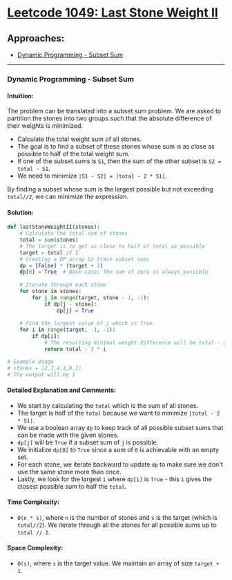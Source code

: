 # [Leetcode 1049: Last Stone Weight II](https://leetcode.com/problems/last-stone-weight-ii/)

## Approaches:
- [Dynamic Programming - Subset Sum](#dynamic-programming---subset-sum)

---

### Dynamic Programming - Subset Sum

#### Intuition:
The problem can be translated into a subset sum problem. We are asked to partition the stones into two groups such that the absolute difference of their weights is minimized.

- Calculate the total weight sum of all stones.
- The goal is to find a subset of these stones whose sum is as close as possible to half of the total weight sum.
- If one of the subset sums is `S1`, then the sum of the other subset is `S2 = total - S1`.
- We need to minimize `|S1 - S2| = |total - 2 * S1|`.

By finding a subset whose sum is the largest possible but not exceeding `total//2`, we can minimize the expression.

#### Solution:

```python
def lastStoneWeightII(stones):
    # Calculate the total sum of stones
    total = sum(stones)
    # The target is to get as close to half of total as possible
    target = total // 2
    # Creating a DP array to track subset sums
    dp = [False] * (target + 1)
    dp[0] = True  # Base case: The sum of zero is always possible
    
    # Iterate through each stone
    for stone in stones:
        for j in range(target, stone - 1, -1):
            if dp[j - stone]:
                dp[j] = True
    
    # Find the largest value of j which is True
    for i in range(target, -1, -1):
        if dp[i]:
            # The resulting minimal weight difference will be total - 2 * i
            return total - 2 * i

# Example Usage
# stones = [2,7,4,1,8,1]
# The output will be 1
```

#### Detailed Explanation and Comments:
- We start by calculating the `total` which is the sum of all stones.
- The target is half of the `total` because we want to minimize `|total - 2 * S1|`.
- We use a boolean array `dp` to keep track of all possible subset sums that can be made with the given stones.
- `dp[j]` will be `True` if a subset sum of `j` is possible.
- We initialize `dp[0]` to `True` since a sum of `0` is achievable with an empty set.
- For each stone, we iterate backward to update `dp` to make sure we don't use the same stone more than once.
- Lastly, we look for the largest `i` where `dp[i]` is `True` - this `i` gives the closest possible sum to half the `total`.

#### Time Complexity:
- `O(n * s)`, where `n` is the number of stones and `s` is the target (which is `total//2`). We iterate through all the stones for all possible sums up to `total // 2`.

#### Space Complexity:
- `O(s)`, where `s` is the target value. We maintain an array of size `target + 1`.

